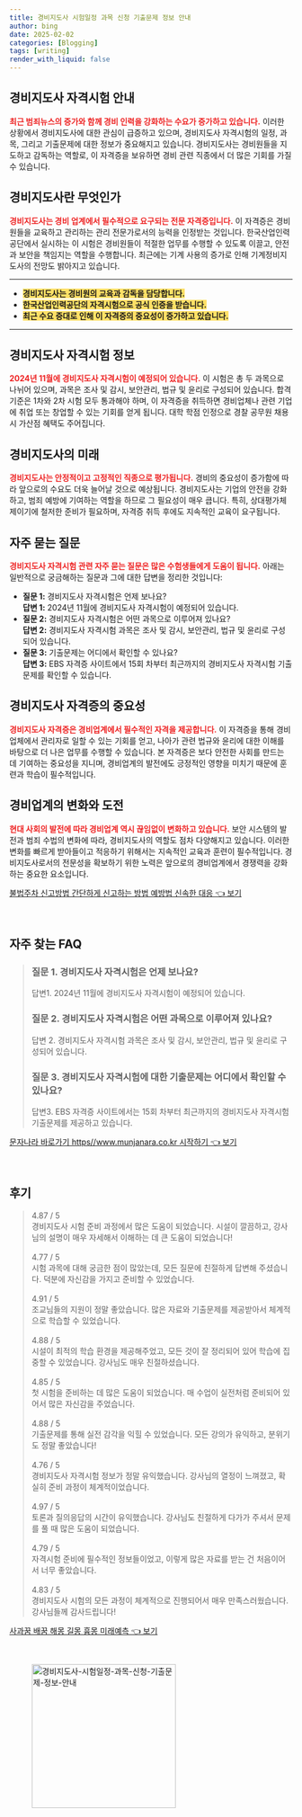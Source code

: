 ```yaml
---
title: 경비지도사 시험일정 과목 신청 기출문제 정보 안내
author: bing
date: 2025-02-02
categories: [Blogging]
tags: [writing]
render_with_liquid: false
---
```



<h2 id='경비지도사_자격시험_안내'>경비지도사 자격시험 안내</h2>

<p><b><span style="color: #ee2323;">최근 범죄뉴스의 증가와 함께 경비 인력을 강화하는 수요가 증가하고 있습니다.</span></b> 이러한 상황에서 경비지도사에 대한 관심이 급증하고 있으며, 경비지도사 자격시험의 일정, 과목, 그리고 기출문제에 대한 정보가 중요해지고 있습니다. 경비지도사는 경비원들을 지도하고 감독하는 역할로, 이 자격증을 보유하면 경비 관련 직종에서 더 많은 기회를 가질 수 있습니다.</p>

<h2 id='경비지도사란_무엇인가'>경비지도사란 무엇인가</h2>

<p><b><span style="color: #ee2323;">경비지도사는 경비 업계에서 필수적으로 요구되는 전문 자격증입니다.</span></b> 이 자격증은 경비원들을 교육하고 관리하는 관리 전문가로서의 능력을 인정받는 것입니다. 한국산업인력공단에서 실시하는 이 시험은 경비원들이 적절한 업무를 수행할 수 있도록 이끌고, 안전과 보안을 책임지는 역할을 수행합니다. 최근에는 기계 사용의 증가로 인해 기계정비지도사의 전망도 밝아지고 있습니다.</p>

<hr />

<ul>
    <li><b><span style="background-color: #ffe066;">경비지도사는 경비원의 교육과 감독을 담당합니다.</span></b></li>
    <li><b><span style="background-color: #ffe066;">한국산업인력공단의 자격시험으로 공식 인증을 받습니다.</span></b></li>
    <li><b><span style="background-color: #ffe066;">최근 수요 증대로 인해 이 자격증의 중요성이 증가하고 있습니다.</span></b></li>
</ul>

<hr />

<h2 id='경비지도사_자격시험_정보'>경비지도사 자격시험 정보</h2>

<p><b><span style="color: #ee2323;">2024년 11월에 경비지도사 자격시험이 예정되어 있습니다.</span></b> 이 시험은 총 두 과목으로 나뉘어 있으며, 과목은 조사 및 감시, 보안관리, 법규 및 윤리로 구성되어 있습니다. 합격 기준은 1차와 2차 시험 모두 통과해야 하며, 이 자격증을 취득하면 경비업체나 관련 기업에 취업 또는 창업할 수 있는 기회를 얻게 됩니다. 대학 학점 인정으로 경찰 공무원 채용 시 가산점 혜택도 주어집니다.</p>

<h2 id='경비지도사의_미래'>경비지도사의 미래</h2>

<p><b><span style="color: #ee2323;">경비지도사는 안정적이고 고정적인 직종으로 평가됩니다.</span></b> 경비의 중요성이 증가함에 따라 앞으로의 수요도 더욱 늘어날 것으로 예상됩니다. 경비지도사는 기업의 안전을 강화하고, 범죄 예방에 기여하는 역할을 하므로 그 필요성이 매우 큽니다. 특히, 상대평가체제이기에 철저한 준비가 필요하며, 자격증 취득 후에도 지속적인 교육이 요구됩니다.</p>

<h2 id='자주_묻는_질문'>자주 묻는 질문</h2>

<p><b><span style="color: #ee2323;">경비지도사 자격시험 관련 자주 묻는 질문은 많은 수험생들에게 도움이 됩니다.</span></b> 아래는 일반적으로 궁금해하는 질문과 그에 대한 답변을 정리한 것입니다:</p>

<ul>
    <li><b>질문 1:</b> 경비지도사 자격시험은 언제 보나요? <br /><b>답변 1:</b> 2024년 11월에 경비지도사 자격시험이 예정되어 있습니다.</li>
    <li><b>질문 2:</b> 경비지도사 자격시험은 어떤 과목으로 이루어져 있나요? <br /><b>답변 2:</b> 경비지도사 자격시험 과목은 조사 및 감시, 보안관리, 법규 및 윤리로 구성되어 있습니다.</li>
    <li><b>질문 3:</b> 기출문제는 어디에서 확인할 수 있나요? <br /><b>답변 3:</b> EBS 자격증 사이트에서 15회 차부터 최근까지의 경비지도사 자격시험 기출문제를 확인할 수 있습니다.</li>
</ul>

<h2 id='경비지도사_자격증의_중요성'>경비지도사 자격증의 중요성</h2>

<p><b><span style="color: #ee2323;">경비지도사 자격증은 경비업계에서 필수적인 자격을 제공합니다.</span></b> 이 자격증을 통해 경비업체에서 관리자로 일할 수 있는 기회를 얻고, 나아가 관련 법규와 윤리에 대한 이해를 바탕으로 더 나은 업무를 수행할 수 있습니다. 본 자격증은 보다 안전한 사회를 만드는 데 기여하는 중요성을 지니며, 경비업계의 발전에도 긍정적인 영향을 미치기 때문에 훈련과 학습이 필수적입니다.</p>

<h2 id='경비업계의_변화와_도전'>경비업계의 변화와 도전</h2>

<p><b><span style="color: #ee2323;">현대 사회의 발전에 따라 경비업계 역시 끊임없이 변화하고 있습니다.</span></b> 보안 시스템의 발전과 범죄 수법의 변화에 따라, 경비지도사의 역할도 점차 다양해지고 있습니다. 이러한 변화를 빠르게 받아들이고 적응하기 위해서는 지속적인 교육과 훈련이 필수적입니다. 경비지도사로서의 전문성을 확보하기 위한 노력은 앞으로의 경비업계에서 경쟁력을 강화하는 중요한 요소입니다.</p>


<p><a class="click-button" title="불법주차 신고방법 간단하게 신고하는 방법 예방법 신속한 대응" href="https://24nara.github.io/posts/%EB%B6%88%EB%B2%95%EC%A3%BC%EC%B0%A8-%EC%8B%A0%EA%B3%A0%EB%B0%A9%EB%B2%95-%EA%B0%84%EB%8B%A8%ED%95%98%EA%B2%8C-%EC%8B%A0%EA%B3%A0%ED%95%98%EB%8A%94-%EB%B0%A9%EB%B2%95-%EC%98%88%EB%B0%A9%EB%B2%95-%EC%8B%A0%EC%86%8D%ED%95%9C-%EB%8C%80%EC%9D%91/" rel="dofollow">불법주차 신고방법 간단하게 신고하는 방법 예방법 신속한 대응 👈 보기</a></p><br>
<h2 id='자주_찾는_FAQ'>자주 찾는 FAQ</h2>
<div itemscope="" itemtype="https://schema.org/FAQPage"> 
<blockquote> 
<div itemscope="" itemprop="mainEntity" itemtype="https://schema.org/Question"> 
<h3 itemprop="name">질문 1. 경비지도사 자격시험은 언제 보나요?</h3> 
<div itemscope="" itemprop="acceptedAnswer" itemtype="https://schema.org/Answer"> 
<span itemprop="text"> 
<p>답변1. 2024년 11월에 경비지도사 자격시험이 예정되어 있습니다.</p> 
</span> 
</div> 
</div> 
<div itemscope="" itemprop="mainEntity" itemtype="https://schema.org/Question"> 
<h3 itemprop="name">질문 2. 경비지도사 자격시험은 어떤 과목으로 이루어져 있나요?</h3> 
<div itemscope="" itemprop="acceptedAnswer" itemtype="https://schema.org/Answer"> 
<span itemprop="text"> 
<p>답변 2. 경비지도사 자격시험 과목은 조사 및 감시, 보안관리, 법규 및 윤리로 구성되어 있습니다.</p> 
</span> 
</div> 
</div> 
<div itemscope="" itemprop="mainEntity" itemtype="https://schema.org/Question"> 
<h3 itemprop="name">질문 3. 경비지도사 자격시험에 대한 기출문제는 어디에서 확인할 수 있나요?</h3> 
<div itemscope="" itemprop="acceptedAnswer" itemtype="https://schema.org/Answer"> 
<span itemprop="text"> 
<p>답변3. EBS 자격증 사이트에서는 15회 차부터 최근까지의 경비지도사 자격시험 기출문제를 제공하고 있습니다.</p> 
</span> 
</div> 
</div> 
</blockquote> 
</div>
<p><a class="click-button" title="문자나라 바로가기 https//www.munjanara.co.kr 시작하기" href="https://24nara.github.io/posts/%EB%AC%B8%EC%9E%90%EB%82%98%EB%9D%BC-%EB%B0%94%EB%A1%9C%EA%B0%80%EA%B8%B0-httpswww.munjanara.co.kr-%EC%8B%9C%EC%9E%91%ED%95%98%EA%B8%B0/" rel="dofollow">문자나라 바로가기 https//www.munjanara.co.kr 시작하기 👈 보기</a></p><br>
<h2 id='후기'>후기</h2>
<div itemscope itemtype="https://schema.org/Product">
  <blockquote>
  <div itemprop="review" itemscope itemtype="https://schema.org/Review">
      <div itemprop="reviewRating" itemscope itemtype="https://schema.org/Rating"> <span itemprop="ratingValue">4.87</span> / <span itemprop="bestRating">5</span> </div>
      <span itemprop="reviewBody">경비지도사 시험 준비 과정에서 많은 도움이 되었습니다. 시설이 깔끔하고, 강사님의 설명이 매우 자세해서 이해하는 데 큰 도움이 되었습니다!</span>
  </div>
  <br>
  <div itemprop="review" itemscope itemtype="https://schema.org/Review">
      <div itemprop="reviewRating" itemscope itemtype="https://schema.org/Rating"> <span itemprop="ratingValue">4.77</span> / <span itemprop="bestRating">5</span> </div>
      <span itemprop="reviewBody">시험 과목에 대해 궁금한 점이 많았는데, 모든 질문에 친절하게 답변해 주셨습니다. 덕분에 자신감을 가지고 준비할 수 있었습니다.</span>
  </div>
  <br>
  <div itemprop="review" itemscope itemtype="https://schema.org/Review">
      <div itemprop="reviewRating" itemscope itemtype="https://schema.org/Rating"> <span itemprop="ratingValue">4.91</span> / <span itemprop="bestRating">5</span> </div>
      <span itemprop="reviewBody">조교님들의 지원이 정말 좋았습니다. 많은 자료와 기출문제를 제공받아서 체계적으로 학습할 수 있었습니다.</span>
  </div>
  <br>
  <div itemprop="review" itemscope itemtype="https://schema.org/Review">
      <div itemprop="reviewRating" itemscope itemtype="https://schema.org/Rating"> <span itemprop="ratingValue">4.88</span> / <span itemprop="bestRating">5</span> </div>
      <span itemprop="reviewBody">시설이 최적의 학습 환경을 제공해주었고, 모든 것이 잘 정리되어 있어 학습에 집중할 수 있었습니다. 강사님도 매우 친절하셨습니다.</span>
  </div>
  <br>
  <div itemprop="review" itemscope itemtype="https://schema.org/Review">
      <div itemprop="reviewRating" itemscope itemtype="https://schema.org/Rating"> <span itemprop="ratingValue">4.85</span> / <span itemprop="bestRating">5</span> </div>
      <span itemprop="reviewBody">첫 시험을 준비하는 데 많은 도움이 되었습니다. 매 수업이 실전처럼 준비되어 있어서 많은 자신감을 주었습니다.</span>
  </div>
  <br>
  <div itemprop="review" itemscope itemtype="https://schema.org/Review">
      <div itemprop="reviewRating" itemscope itemtype="https://schema.org/Rating"> <span itemprop="ratingValue">4.88</span> / <span itemprop="bestRating">5</span> </div>
      <span itemprop="reviewBody">기출문제를 통해 실전 감각을 익힐 수 있었습니다. 모든 강의가 유익하고, 분위기도 정말 좋았습니다!</span>
  </div>
  <br>
  <div itemprop="review" itemscope itemtype="https://schema.org/Review">
      <div itemprop="reviewRating" itemscope itemtype="https://schema.org/Rating"> <span itemprop="ratingValue">4.76</span> / <span itemprop="bestRating">5</span> </div>
      <span itemprop="reviewBody">경비지도사 자격시험 정보가 정말 유익했습니다. 강사님의 열정이 느껴졌고, 확실히 준비 과정이 체계적이었습니다.</span>
  </div>
  <br>
  <div itemprop="review" itemscope itemtype="https://schema.org/Review">
      <div itemprop="reviewRating" itemscope itemtype="https://schema.org/Rating"> <span itemprop="ratingValue">4.97</span> / <span itemprop="bestRating">5</span> </div>
      <span itemprop="reviewBody">토론과 질의응답의 시간이 유익했습니다. 강사님도 친절하게 다가가 주셔서 문제를 풀 때 많은 도움이 되었습니다.</span>
  </div>
  <br>
  <div itemprop="review" itemscope itemtype="https://schema.org/Review">
      <div itemprop="reviewRating" itemscope itemtype="https://schema.org/Rating"> <span itemprop="ratingValue">4.79</span> / <span itemprop="bestRating">5</span> </div>
      <span itemprop="reviewBody">자격시험 준비에 필수적인 정보들이었고, 이렇게 많은 자료를 받는 건 처음이어서 너무 좋았습니다.</span>
  </div>
  <br>
  <div itemprop="review" itemscope itemtype="https://schema.org/Review">
      <div itemprop="reviewRating" itemscope itemtype="https://schema.org/Rating"> <span itemprop="ratingValue">4.83</span> / <span itemprop="bestRating">5</span> </div>
      <span itemprop="reviewBody">경비지도사 시험의 모든 과정이 체계적으로 진행되어서 매우 만족스러웠습니다. 강사님들께 감사드립니다!</span>
  </div>
  </blockquote>
</div>
<p><a class="click-button" title="사과꿈 배꿈 해몽 길몽 흉몽 미래예측" href="https://24nara.github.io/posts/%EC%82%AC%EA%B3%BC%EA%BF%88-%EB%B0%B0%EA%BF%88-%ED%95%B4%EB%AA%BD-%EA%B8%B8%EB%AA%BD-%ED%9D%89%EB%AA%BD-%EB%AF%B8%EB%9E%98%EC%98%88%EC%B8%A1/" rel="dofollow">사과꿈 배꿈 해몽 길몽 흉몽 미래예측 👈 보기</a></p><br>
<figure class="image"><img src="https://24nara.github.io/assets/img/thumbnail/경비지도사-시험일정-과목-신청-기출문제-정보-안내.webp" alt="경비지도사-시험일정-과목-신청-기출문제-정보-안내" width="256" height="256"></figure>